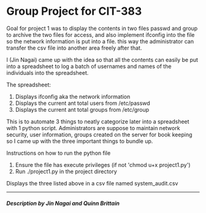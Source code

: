 # Group Project for CIT-383

Goal for project 1 was to display the contents in two files passwd and group to archive the two files for access, and also implement ifconfig into the file so the network information is put into a file. this way the administrator can transfer the csv file into another area freely after that.

I (Jin Nagai) came up with the idea so that all the contents can easily be put into a spreadsheet to log a batch of usernames and names of the individuals into the spreadsheet. 

The spreadsheet:
1. Displays ifconfig aka the network information
2. Displays the current ant total users from /etc/passwd
3. Displays the current ant total groups from /etc/group

This is to automate 3 things to neatly categorize later into a spreadsheet with 1 python script. Administrators are suppose to maintain network security, user information, groups created on the server for book keeping so I came up with the three important things to bundle up.

Instructions on how to run the python file
1. Ensure the file has execute privileges (if not 'chmod u+x project1.py')
2. Run ./project1.py in the project directory

Displays the three listed above in a csv file named system_audit.csv

---

##### Description by Jin Nagai and Quinn Brittain